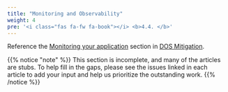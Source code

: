 ```yaml
---
title: "Monitoring and Observability"
weight: 4
pre: '<i class="fas fa-fw fa-book"></i> <b>4.4. </b>'
---
```


Reference the [Monitoring your application](../dos-mitigation/#monitoring-your-application) section in [DOS
Mitigation](../dos-mitigation/).

{{% notice "note" %}}
This section is incomplete, and many of the articles are stubs. To help fill in
the gaps, please see the issues linked in each article to add your input and
help us prioritize the outstanding work.
{{% /notice %}}
